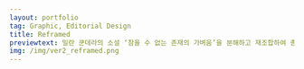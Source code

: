 ```yaml
---
layout: portfolio
tag: Graphic, Editorial Design
title: Reframed
previewtext: 밀란 쿤데라의 소설 ‘참을 수 없는 존재의 가벼움’을 분해하고 재조합하여 총 다섯 시리즈의 책으로 재탄생시킨 책입니다. 이 책들은 읽히기만 하는 물건으로 머무르지 않습니다. 이 책을 읽기 위해서는 시선을 고정하기, 책을 앞뒤로 뒤집기, 넘길 페이지 선택하기, 책을 돌려 텍스트의 방향 바꾸기, 들여다보기 등 다양한 행동들이 요구됩니다.
img: /img/ver2_reframed.png
---
```


<div class="img_row">
	<img class="col three" src="{{ site.baseurl }}/img/reframed/01.jpg" alt="" title="reframed01"/>
</div>



<div class="img_row">
	<img class="col three" src="{{ site.baseurl }}/img/reframed/02.jpg" alt="" title="reframed02"/>
</div>



<div class="img_row">
	<img class="col three" src="{{ site.baseurl }}/img/reframed/03.jpg" alt="" title="reframed03"/>
</div>

<!--

<div class="img_row">
	<img class="col three" src="{{ site.baseurl }}/img/reframed/04.jpg" alt="" title="reframed04"/>
</div>



<div class="img_row">
	<img class="col three" src="{{ site.baseurl }}/img/reframed/05.jpg" alt="" title="reframed05"/>
</div>



<div class="img_row">
	<img class="col three" src="{{ site.baseurl }}/img/reframed/06.jpg" alt="" title="reframed06"/>
</div>



<div class="img_row">
	<img class="col three" src="{{ site.baseurl }}/img/reframed/07.jpg" alt="" title="reframed07"/>
</div>



<div class="img_row">
	<img class="col three" src="{{ site.baseurl }}/img/reframed/08.jpg" alt="" title="reframed08"/>
</div>
-->

<div class="img_row">
	<img class="col three" src="{{ site.baseurl }}/img/reframed/11.jpg" alt="" title="reframed11"/>
</div>

<div class="img_row">
	<img class="col three" src="{{ site.baseurl }}/img/reframed/09.jpg" alt="" title="reframed09"/>
</div>

<div class="img_row">
	<img class="col three" src="{{ site.baseurl }}/img/reframed/10.jpg" alt="" title="reframed10"/>
</div>


